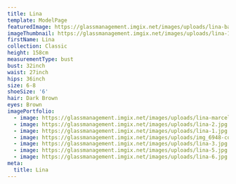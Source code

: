 ```yaml
---
title: Lina
template: ModelPage
featuredImage: https://glassmanagement.imgix.net/images/uploads/lina-banner-2-.jpg
imageThumbnail: https://glassmanagement.imgix.net/images/uploads/lina-1.jpg
firstName: Lina
collection: Classic
height: 158cm
measurementType: bust
bust: 32inch
waist: 27inch
hips: 36inch
size: 6-8
shoeSize: '6'
hair: Dark Brown
eyes: Brown
imagePortfolio:
  - image: https://glassmanagement.imgix.net/images/uploads/lina-marcela-borbon-33.jpg
  - image: https://glassmanagement.imgix.net/images/uploads/lina-2.jpg
  - image: https://glassmanagement.imgix.net/images/uploads/lina-1.jpg
  - image: https://glassmanagement.imgix.net/images/uploads/img_6948-copy-2.jpg
  - image: https://glassmanagement.imgix.net/images/uploads/lina-3.jpg
  - image: https://glassmanagement.imgix.net/images/uploads/lina-5.jpg
  - image: https://glassmanagement.imgix.net/images/uploads/lina-6.jpg
meta:
  title: Lina
---
```


